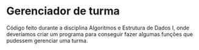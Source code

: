 # Gerenciador de turma
Código feito durante a disciplina Algoritmos e Estrutura de Dados I, 
onde deveríamos criar um programa para conseguir fazer algumas funções que pudessem gerenciar uma turma. 
